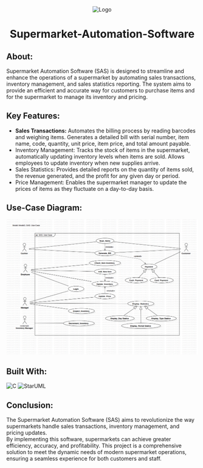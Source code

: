 <div class="Image" align="center">
  <img src="https://github.com/user-attachments/assets/507e7a89-ad9f-437b-b0f4-5e519c113fb6" alt="Logo" width="150" height="120">
</div>
<h1 align="center">Supermarket-Automation-Software</h1>

## About:
Supermarket Automation Software (SAS) is designed to streamline and enhance the operations of a supermarket by automating sales transactions, inventory management, and sales statistics reporting. The system aims to provide an efficient and accurate way for customers to purchase items and for the supermarket to manage its inventory and pricing.

## Key Features:
* **Sales Transactions:** Automates the billing process by reading barcodes and weighing items. Generates a detailed bill with serial number, item name, code, quantity, unit price, item price, and total amount payable.
* Inventory Management: Tracks the stock of items in the supermarket, automatically updating inventory levels when items are sold. Allows employees to update inventory when new supplies arrive.
* Sales Statistics: Provides detailed reports on the quantity of items sold, the revenue generated, and the profit for any given day or period.
* Price Management: Enables the supermarket manager to update the prices of items as they fluctuate on a day-to-day basis.

## Use-Case Diagram:
![](https://github.com/aryaman-sakthi/Supermarket-Automation-Software/blob/main/screenshots/SAS-UseCase.png)

## Built With:
![C](https://img.shields.io/badge/c-%2300599C.svg?style=for-the-badge&logo=c&logoColor=white) 
![StarUML](https://img.shields.io/badge/StarUML-FFE200?logo=startrek&logoColor=000&style=for-the-badge)

## Conclusion: 
The Supermarket Automation Software (SAS) aims to revolutionize the way supermarkets handle sales transactions, inventory management, and pricing updates.  
By implementing this software, supermarkets can achieve greater efficiency, accuracy, and profitability. This project is a comprehensive solution to meet the dynamic needs of modern supermarket operations, ensuring a seamless experience for both customers and staff.
